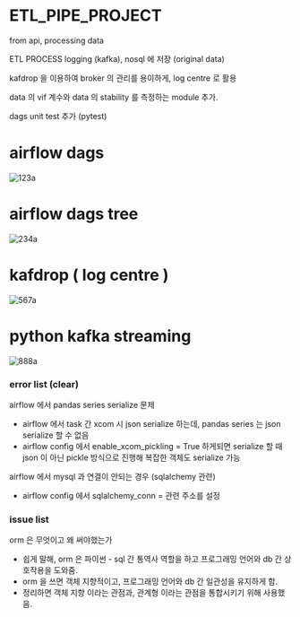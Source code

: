 # ETL_PIPE_PROJECT
from api, processing data

ETL PROCESS logging (kafka), nosql 에 저장 (original data) 

kafdrop 을 이용하여 broker 의 관리를 용이하게, log centre 로 활용

data 의 vif 계수와 data 의 stability 를 측정하는 module 추가.
 
dags unit test 추가 (pytest)
# airflow dags 
![123a](https://github.com/OwenKimcertified/ETL_PIPE_PROJECT/assets/99598620/bc477949-7911-41ea-9bd0-b304903b2318)
# airflow dags tree
![234a](https://github.com/OwenKimcertified/ETL_PIPE_PROJECT/assets/99598620/9083289f-c766-470e-933a-b8987c48d594)
# kafdrop ( log centre )
![567a](https://github.com/OwenKimcertified/ETL_PIPE_PROJECT/assets/99598620/a264b46f-192f-43ba-8131-25b83cd8726a)
# python kafka streaming 
![888a](https://github.com/OwenKimcertified/ETL_PIPE_PROJECT/assets/99598620/0242e35d-da4e-4bf7-8b82-6e78bf60795b)

### error list (clear)
airflow 에서 pandas series serialize 문제 
- airflow 에서 task 간 xcom 시 json serialize 하는데, pandas series 는 json serialize 할 수 없음
- airflow config 에서 enable_xcom_pickling = True 하게되면 serialize 할 때 json 이 아닌 pickle 방식으로 진행해 복잡한 객체도 serialize 가능

airflow 에서 mysql 과 연결이 안되는 경우 (sqlalchemy 관련)
- airflow config 에서 sqlalchemy_conn = 관련 주소를 설정

### issue list 
orm 은 무엇이고 왜 써야했는가
- 쉽게 말해, orm 은 파이썬 - sql 간 통역사 역할을 하고 프로그래밍 언어와 db 간 상호작용을 도와줌.
- orm 을 쓰면 객체 지향적이고, 프로그래밍 언어와 db 간 일관성을 유지하게 함.
- 정리하면 객체 지향 이라는 관점과, 관계형 이라는 관점을 통합시키기 위해 사용했음.
